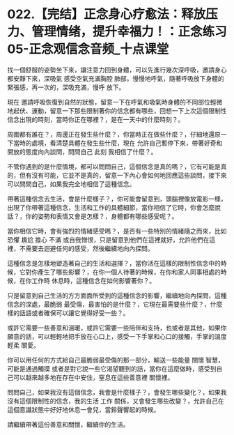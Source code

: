 # 022.【完结】正念身心疗愈法：释放压力、管理情绪，提升幸福力！：正念练习05-正念观信念音频_十点课堂

找一個舒服的姿勢坐下來，讓注意力回到身體，可以先進行幾次深呼吸，邀請身心都安靜下來，深吸氣 感受空氣充滿胸腔 肺部，慢慢地呼氣，隨著呼吸放下身體的緊張感，再一次的，深吸充滿，慢呼 放下。

現在 邀請呼吸恢復到自然的狀態，留意一下在呼氣和吸氣時身體的不同部位輕微地起伏、運動，留意一下那些限制著你的信念都有哪些，回想一下上次這個限制性信念出現的時刻，當時你正在哪裡？，是在一天中的什麼時刻？。

周圍都有誰在？，周邊正在發生些什麼？，你當時正在做些什麼？，仔細地還原一下當時的處境，看清楚具體在發生些什麼，現在 允許自己暫停下來，帶著好奇和開放的態度向內談問，問問自己 此刻 我相信了什麼？。

不管你遇到的是什麼情境，都可以問問自己，這個信念是真的嗎？，它有可能是真的，但有沒有可能，它並不是真的，留意一下內心會如何地回應這些談問，接下來 可以問問自己，如果我完全地相信了這種信念。

帶著這種信念去生活，會是什麼樣子？，你可能會留意到，頭腦裡像放電影一樣，出現了你帶著這種信念，生活和工作的具體細節，當你相信了它時，你會怎麼說話？，你的姿勢和表情又會是怎樣？，身體都有哪些感受呢？。

當你相信它時，會有強烈的情緒感受嗎？，是否有一些特別的情緒隨之而來，比如恐懼 尷尬 擔心 不滿 或自我憎恨，只是留意到他們在這裡就好，允許他們在這裡，不需要去迴避任何的感受，然後繼續地向內探問。

這種信念是怎樣地塑造著自己的生活和選擇？，當你活在這樣的限制性信念中的時候，它對你產生了哪些影響？，在你一個人待著的時候，在你和家人同事相處的時候，在你工作時 休息時，這種信念在如何影響著你？。

只是留意到自己生活的方方面面所受到的這種信念的影響，繼續地向內探問，這種信念的深處，最脆弱 最受傷，最害怕的是什麼？，它現在最需要些什麼？，什麼樣的話語或者確保可以讓它覺得好受一些？。

或許它需要一些善意和溫暖，或許它需要一些陪伴和支持，也或者是其他，如果你願意的話，可以輕輕地把手放在心口上，感受一下手掌和心口的接觸，手掌的溫度 輕柔 關愛。

你可以用任何的方式給自己最脆弱最受傷的那一部分，輸送一些能量 關懷 智慧，可能是通過觸摸 或者是對它說一些它渴望聽到的話，當你在這麼做時，感受到自己可以越來越多地在存在中安住，窒息在這些善意裡 關懷裡。

問問自己，如果我沒有這個信念，我會是什麼樣子？，會發生哪些變化？，如果我沒有這個限制性的信念，我的生活 工作 關係，又會發生哪些改變？，允許自己在這個意識狀態中好好地休息一會兒，當鈴聲響起的時候。

請繼續帶著這份善意和關懷，繼續你的生活。